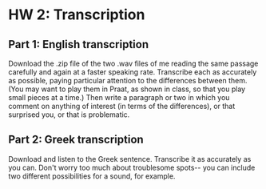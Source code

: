 HW 2: Transcription
===================

Part 1: English transcription
-----------------------------

Download the .zip file of the two .wav files of me reading the same
passage carefully and again at a faster speaking rate. Transcribe each
as accurately as possible, paying particular attention to the
differences between them. (You may want to play them in Praat, as shown
in class, so that you play small pieces at a time.) Then write a
paragraph or two in which you comment on anything of interest (in terms
of the differences), or that surprised you, or that is problematic.

Part 2: Greek transcription
---------------------------

Download and listen to the Greek sentence. Transcribe it as accurately
as you can. Don't worry too much about troublesome spots-- you can
include two different possibilities for a sound, for example.
